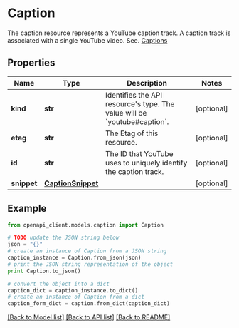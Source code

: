# Caption

The caption resource represents a YouTube caption track. A caption track is associated with a single YouTube video. See. [Captions](https://developers.google.com/youtube/v3/docs/captions#resource)

## Properties
Name | Type | Description | Notes
------------ | ------------- | ------------- | -------------
**kind** | **str** | Identifies the API resource&#39;s type. The value will be &#x60;youtube#caption&#x60;. | [optional]
**etag** | **str** | The Etag of this resource. | [optional]
**id** | **str** | The ID that YouTube uses to uniquely identify the caption track. | [optional]
**snippet** | [**CaptionSnippet**](CaptionSnippet.md) |  | [optional]

## Example

```python
from openapi_client.models.caption import Caption

# TODO update the JSON string below
json = "{}"
# create an instance of Caption from a JSON string
caption_instance = Caption.from_json(json)
# print the JSON string representation of the object
print Caption.to_json()

# convert the object into a dict
caption_dict = caption_instance.to_dict()
# create an instance of Caption from a dict
caption_form_dict = caption.from_dict(caption_dict)
```
[[Back to Model list]](../README.md#documentation-for-models) [[Back to API list]](../README.md#documentation-for-api-endpoints) [[Back to README]](../README.md)
